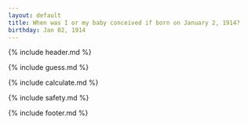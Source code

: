 ```yaml
---
layout: default
title: When was I or my baby conceived if born on January 2, 1914?
birthday: Jan 02, 1914
---
```


{% include header.md %}

{% include guess.md %}

{% include calculate.md %}

{% include safety.md %}

{% include footer.md %}



